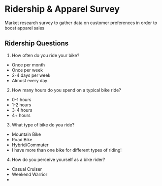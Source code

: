 # Ridership & Apparel Survey

Market research survey to gather data on customer preferences in order to boost apparel sales


## Ridership Questions

1. How often do you ride your bike?
 - Once per month
 - Once per week
 - 2-4 days per week
 - Almost every day

2. How many hours do you spend on a typical bike ride?
- 0-1 hours
- 1-2 hours
- 3-4 hours
- 4+ hours

3. What type of bike do you ride?
- Mountain Bike
- Road Bike
- Hybrid/Commuter
- I have more than one bike for different types of riding!

4. How do you perceive yourself as a bike rider?
- Casual Cruiser
- Weekend Warrior
- 
